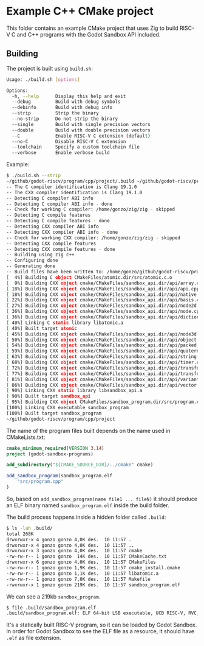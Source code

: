 # Example C++ CMake project

This folder contains an example CMake project that uses Zig to build RISC-V C and C++ programs with the Godot Sandbox API included.

## Building

The project is built using `build.sh`:

```sh
Usage: ./build.sh [options]

Options:
  -h, --help      Display this help and exit
  --debug         Build with debug symbols
  --debinfo       Build with debug info
  --strip         Strip the binary
  --no-strip      Do not strip the binary
  --single        Build with single precision vectors
  --double        Build with double precision vectors
  --C             Enable RISC-V C extension (default)
  --no-C          Disable RISC-V C extension
  --toolchain     Specify a custom toolchain file
  --verbose       Enable verbose build
```

Example:

```sh
$ ./build.sh --strip
~/github/godot-riscv/program/cpp/project/.build ~/github/godot-riscv/program/cpp/project
-- The C compiler identification is Clang 19.1.0
-- The CXX compiler identification is Clang 19.1.0
-- Detecting C compiler ABI info
-- Detecting C compiler ABI info - done
-- Check for working C compiler: /home/gonzo/zig/zig - skipped
-- Detecting C compile features
-- Detecting C compile features - done
-- Detecting CXX compiler ABI info
-- Detecting CXX compiler ABI info - done
-- Check for working CXX compiler: /home/gonzo/zig/zig - skipped
-- Detecting CXX compile features
-- Detecting CXX compile features - done
-- Building using zig c++
-- Configuring done
-- Generating done
-- Build files have been written to: /home/gonzo/github/godot-riscv/program/cpp/project/.build
[  4%] Building C object CMakeFiles/atomic.dir/src/atomic.c.o
[  9%] Building CXX object cmake/CMakeFiles/sandbox_api.dir/api/array.cpp.o
[ 18%] Building CXX object cmake/CMakeFiles/sandbox_api.dir/api/api.cpp.o
[ 18%] Building CXX object cmake/CMakeFiles/sandbox_api.dir/api/native.cpp.o
[ 22%] Building CXX object cmake/CMakeFiles/sandbox_api.dir/api/basis.cpp.o
[ 27%] Building CXX object cmake/CMakeFiles/sandbox_api.dir/api/node2d.cpp.o
[ 36%] Building CXX object cmake/CMakeFiles/sandbox_api.dir/api/node.cpp.o
[ 36%] Building CXX object cmake/CMakeFiles/sandbox_api.dir/api/dictionary.cpp.o
[ 40%] Linking C static library libatomic.a
[ 40%] Built target atomic
[ 45%] Building CXX object cmake/CMakeFiles/sandbox_api.dir/api/node3d.cpp.o
[ 50%] Building CXX object cmake/CMakeFiles/sandbox_api.dir/api/object.cpp.o
[ 54%] Building CXX object cmake/CMakeFiles/sandbox_api.dir/api/packed_array.cpp.o
[ 59%] Building CXX object cmake/CMakeFiles/sandbox_api.dir/api/quaternion.cpp.o
[ 63%] Building CXX object cmake/CMakeFiles/sandbox_api.dir/api/string.cpp.o
[ 68%] Building CXX object cmake/CMakeFiles/sandbox_api.dir/api/timer.cpp.o
[ 72%] Building CXX object cmake/CMakeFiles/sandbox_api.dir/api/transform2d.cpp.o
[ 77%] Building CXX object cmake/CMakeFiles/sandbox_api.dir/api/transform3d.cpp.o
[ 81%] Building CXX object cmake/CMakeFiles/sandbox_api.dir/api/variant.cpp.o
[ 86%] Building CXX object cmake/CMakeFiles/sandbox_api.dir/api/vector.cpp.o
[ 90%] Linking CXX static library libsandbox_api.a
[ 90%] Built target sandbox_api
[ 95%] Building CXX object CMakeFiles/sandbox_program.dir/src/program.cpp.o
[100%] Linking CXX executable sandbox_program
[100%] Built target sandbox_program
~/github/godot-riscv/program/cpp/project
```

The name of the program files built depends on the name used in CMakeLists.txt:

```cmake
cmake_minimum_required(VERSION 3.14)
project (godot-sandbox-programs)

add_subdirectory("${CMAKE_SOURCE_DIR}/../cmake" cmake)

add_sandbox_program(sandbox_program.elf
	"src/program.cpp"
)
```

So, based on `add_sandbox_program(name file1 ... fileN)` it should produce an ELF binary named `sandbox_program.elf` inside the build folder.

The build process happens inside a hidden folder called `.build`:

```sh
$ ls -lah .build/
total 268K
drwxrwxr-x 4 gonzo gonzo 4,0K des.  10 11:57 .
drwxrwxr-x 4 gonzo gonzo 4,0K des.  10 11:57 ..
drwxrwxr-x 3 gonzo gonzo 4,0K des.  10 11:57 cmake
-rw-rw-r-- 1 gonzo gonzo  14K des.  10 11:57 CMakeCache.txt
drwxrwxr-x 6 gonzo gonzo 4,0K des.  10 11:57 CMakeFiles
-rw-rw-r-- 1 gonzo gonzo 1,9K des.  10 11:57 cmake_install.cmake
-rw-rw-r-- 1 gonzo gonzo 1,1K des.  10 11:57 libatomic.a
-rw-rw-r-- 1 gonzo gonzo 7,0K des.  10 11:57 Makefile
-rwxrwxr-x 1 gonzo gonzo 219K des.  10 11:57 sandbox_program.elf
```

We can see a 219kb `sandbox_program`.

```sh
$ file .build/sandbox_program.elf
.build/sandbox_program.elf: ELF 64-bit LSB executable, UCB RISC-V, RVC, double-float ABI, version 1 (SYSV), statically linked, stripped
```

It's a statically built RISC-V program, so it can be loaded by Godot Sandbox. In order for Godot Sandbox to see the ELF file as a resource, it should have `.elf` as file extension.

